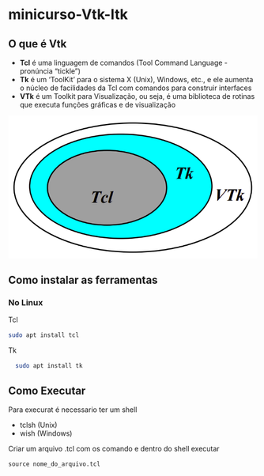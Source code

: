 # minicurso-Vtk-Itk


## O que é Vtk
- **Tcl** é uma linguagem de comandos (Tool Command Language - pronúncia
“tickle”)
- **Tk** é um ‘ToolKit’ para o sistema X (Unix), Windows, etc., e ele aumenta o núcleo de facilidades da Tcl com comandos para construir interfaces
- **VTk** é um Toolkit para Visualização, ou seja, é uma biblioteca de rotinas que executa
funções gráficas e de visualização

![Conjunto vtk](./.github/vtk.png)

## Como instalar as ferramentas

### No Linux
Tcl
  ```bash
  sudo apt install tcl
  ```

Tk
  ```bash
    sudo apt install tk
  ```
<!-- 
VTk
```bash
    sudo apt install cmake libavcodec-dev libavformat-dev libavutil-dev libboost-dev libdouble-conversion-dev libeigen3-dev libexpat1-dev libfontconfig-dev libfreetype6-dev libgdal-dev libglew-dev libhdf5-dev libjpeg-dev libjsoncpp-dev liblz4-dev liblzma-dev libnetcdf-dev libnetcdf-cxx-legacy-dev libogg-dev libpng-dev libpython3-dev libqt5opengl5-dev libqt5x11extras5-dev libsqlite3-dev libswscale-dev libtheora-dev libtiff-dev libxml2-dev libxt-dev qtbase5-dev qttools5-dev zlib1g-dev
    git clone git@gitlab.kitware.com:vtk/vtk.git
    cd vtk
    git checkout v8.2.0
    mkdir build
    cd build
    cmake -DCMAKE_INSTALL_PREFIX=$HOME/vtk-inst \
    -DCMAKE_INSTALL_RPATH=$HOME/vtk-inst \
    -DVTK_Group_Qt=ON \
    -DVTK_QT_VERSION=5 \
    -DVTK_Group_Imaging=ON \
    -DVTK_Group_Views=ON \
    -DModule_vtkRenderingFreeTypeFontConfig=ON \
    -DVTK_WRAP_PYTHON=ON \
    -DVTK_PYTHON_VERSION=3 \
    -DPYTHON_EXECUTABLE=/usr/bin/python3 \
    -DPYTHON_INCLUDE_DIR=/usr/include/python3.6 \
    -DPYTHON_LIBRARY=/usr/lib/x86_64-linux-gnu/libpython3.6m.so \
    -DBUILD_TESTING=OFF \
    -DVTK_USE_SYSTEM_LIBRARIES=ON \
    -DVTK_USE_SYSTEM_LIBPROJ4=OFF \
    -DVTK_USE_SYSTEM_GL2PS=OFF \
    -DVTK_USE_SYSTEM_LIBHARU=OFF \
    -DVTK_USE_SYSTEM_PUGIXML=OFF \
    -DCMAKE_BUILD_TYPE=Release \
    ..
    make -j$(($(nproc) - 1))
    make install
``` -->

## Como Executar
 Para execurat é necessario ter um shell
 - tclsh (Unix)
 - wish (Windows)


 Criar um arquivo .tcl com os comando e dentro do shell executar
   ```shell
  source nome_do_arquivo.tcl
  ```